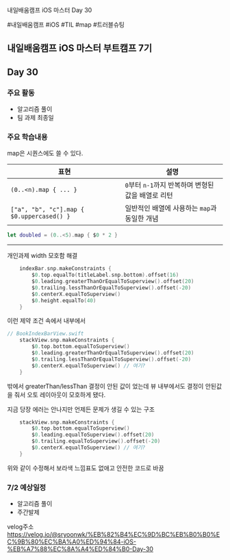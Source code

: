 
내일배움캠프 iOS 마스터 Day 30

#내일배움캠프 #iOS #TIL #map #트러블슈팅

## 내일배움캠프 iOS 마스터 부트캠프 7기

## Day 30

### 주요 활동
- 알고리즘 풀이
- 팀 과제 최종일

### 주요 학습내용

map은 시퀀스에도 쓸 수 있다.

| 표현                                        | 설명                               |
| ----------------------------------------- | -------------------------------- |
| `(0..<n).map { ... }`                     | `0`부터 `n-1`까지 반복하며 변형된 값을 배열로 리턴 |
| `["a", "b", "c"].map { $0.uppercased() }` | 일반적인 배열에 사용하는 `map`과 동일한 개념      |

```swift
let doubled = (0..<5).map { $0 * 2 }
```

---

개인과제 width 모호함 해결

```swift
    indexBar.snp.makeConstraints {
        $0.top.equalTo(titleLabel.snp.bottom).offset(16)
        $0.leading.greaterThanOrEqualToSuperview().offset(20)
        $0.trailing.lessThanOrEqualToSuperview().offset(-20)
        $0.centerX.equalToSuperview()
        $0.height.equalTo(40)
    }
```

이런 제약 조건 속에서 내부에서

```swift
// BookIndexBarView.swift
    stackView.snp.makeConstraints {
        $0.top.bottom.equalToSuperview()
        $0.leading.greaterThanOrEqualToSuperview().offset(20)
        $0.trailing.lessThanOrEqualToSuperview().offset(-20)
        $0.centerX.equalToSuperview() // 여기?
    }
```

밖에서 greaterThan/lessThan 결정이 안된 값이 었는데 뷰 내부에서도 결정이 안된값을 줘서 오토 레이아웃이 모호하게 됐다.

지금 당장 에러는 안나지만 언제든 문제가 생길 수 있는 구조

```swift
    stackView.snp.makeConstraints {
        $0.top.bottom.equalToSuperview()
        $0.leading.equalToSuperview().offset(20)
        $0.trailing.equalToSuperview().offset(-20)
        $0.centerX.equalToSuperview() // 여기?
    }
```

위와 같이 수정해서 보라색 느낌표도 없애고 안전한 코드로 바꿈

### 7/2 예상일정

- 알고리즘 풀이
- 주간발제

velog주소   
https://velog.io/@sryoonwk/%EB%82%B4%EC%9D%BC%EB%B0%B0%EC%9B%80%EC%BA%A0%ED%94%84-iOS-%EB%A7%88%EC%8A%A4%ED%84%B0-Day-30